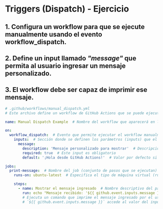# Triggers (Dispatch) - Ejercicio 

## 1. Configura un workflow para que se ejecute manualmente usando el evento workflow_dispatch.

## 2. Define un input llamado _"message"_ que permita al usuario ingresar un mensaje personalizado.

## 3. El workflow debe ser capaz de imprimir ese mensaje.

````yml
# .github/workflows/manual_dispatch.yml
# Este archivo define un workflow de GitHub Actions que se puede ejecutar manualmente desde la interfaz de GitHub.

name: Manual Dispatch Example  # Nombre del workflow que aparecerá en la pestaña "Actions"

on:
  workflow_dispatch:  # Evento que permite ejecutar el workflow manualmente
    inputs:  # Sección donde se definen los parámetros (inputs) que el usuario puede introducir al lanzar el workflow
      message:
        description: 'Mensaje personalizado para mostrar'  # Descripción del input que verá el usuario
        required: true  # Este input es obligatorio
        default: '¡Hola desde GitHub Actions!'  # Valor por defecto si el usuario no introduce nada

jobs:
  print-message:  # Nombre del job (conjunto de pasos que se ejecutan)
    runs-on: ubuntu-latest  # Especifica el tipo de máquina virtual (runner) que se usará. Aquí es Ubuntu.

    steps:
      - name: Mostrar el mensaje ingresado  # Nombre descriptivo del paso
        run: echo "Mensaje recibido: '${{ github.event.inputs.message }}'"  
        # Ejecuta un comando que imprime el mensaje ingresado por el usuario. 
        # `${{ github.event.inputs.message }}` accede al valor del input definido más arriba.

````
